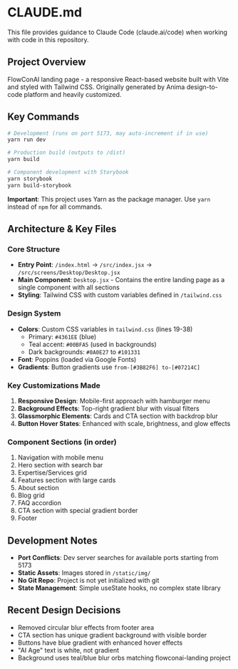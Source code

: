 # CLAUDE.md

This file provides guidance to Claude Code (claude.ai/code) when working with code in this repository.

## Project Overview

FlowConAI landing page - a responsive React-based website built with Vite and styled with Tailwind CSS. Originally generated by Anima design-to-code platform and heavily customized.

## Key Commands

```bash
# Development (runs on port 5173, may auto-increment if in use)
yarn run dev

# Production build (outputs to /dist)
yarn build

# Component development with Storybook
yarn storybook
yarn build-storybook
```

**Important**: This project uses Yarn as the package manager. Use `yarn` instead of `npm` for all commands.

## Architecture & Key Files

### Core Structure
- **Entry Point**: `/index.html` → `/src/index.jsx` → `/src/screens/Desktop/Desktop.jsx`
- **Main Component**: `Desktop.jsx` - Contains the entire landing page as a single component with all sections
- **Styling**: Tailwind CSS with custom variables defined in `/tailwind.css`

### Design System
- **Colors**: Custom CSS variables in `tailwind.css` (lines 19-38)
  - Primary: `#4361EE` (blue)
  - Teal accent: `#00BFA5` (used in backgrounds)
  - Dark backgrounds: `#0A0E27` to `#101331`
- **Font**: Poppins (loaded via Google Fonts)
- **Gradients**: Button gradients use `from-[#3B82F6] to-[#07214C]`

### Key Customizations Made
1. **Responsive Design**: Mobile-first approach with hamburger menu
2. **Background Effects**: Top-right gradient blur with visual filters
3. **Glassmorphic Elements**: Cards and CTA section with backdrop blur
4. **Button Hover States**: Enhanced with scale, brightness, and glow effects

### Component Sections (in order)
1. Navigation with mobile menu
2. Hero section with search bar
3. Expertise/Services grid
4. Features section with large cards
5. About section
6. Blog grid
7. FAQ accordion
8. CTA section with special gradient border
9. Footer

## Development Notes

- **Port Conflicts**: Dev server searches for available ports starting from 5173
- **Static Assets**: Images stored in `/static/img/`
- **No Git Repo**: Project is not yet initialized with git
- **State Management**: Simple useState hooks, no complex state library

## Recent Design Decisions

- Removed circular blur effects from footer area
- CTA section has unique gradient background with visible border
- Buttons have blue gradient with enhanced hover effects
- "AI Age" text is white, not gradient
- Background uses teal/blue blur orbs matching flowconai-landing project